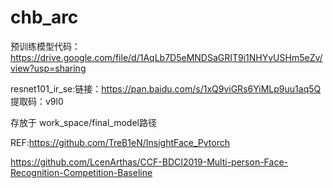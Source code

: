 # chb_arc

预训练模型代码：https://drive.google.com/file/d/1AqLb7D5eMNDSaGRIT9i1NHYvUSHm5eZv/view?usp=sharing

resnet101_ir_se:链接：https://pan.baidu.com/s/1xQ9viGRs6YiMLp9uu1aq5Q 
提取码：v9l0 

存放于
work_space/final_model路径

REF:https://github.com/TreB1eN/InsightFace_Pytorch

https://github.com/LcenArthas/CCF-BDCI2019-Multi-person-Face-Recognition-Competition-Baseline
